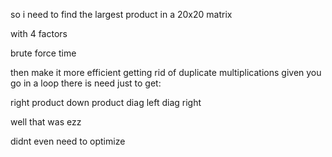 so i need to find the largest product
in a 20x20 matrix

with 4 factors

brute force time

then make it more efficient getting rid of duplicate multiplications
given you go in a loop there is need just to get:

right product
down product
diag left
diag right

well that was ezz

didnt even need to optimize
